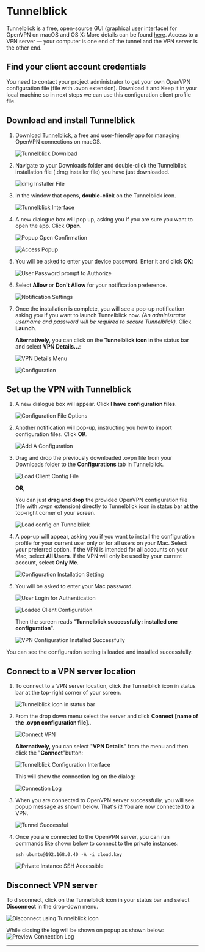 # Tunnelblick

Tunnelblick is a free, open-source GUI (graphical user interface) for OpenVPN
on macOS and OS X: More details can be found [here](https://tunnelblick.net/).
Access to a VPN server — your computer is one end of the tunnel and the VPN
server is the other end.

## Find your client account credentials

You need to contact your project administrator to get your own OpenVPN
configuration file (file with .ovpn extension). Download it and Keep it in your
local machine so in next steps we can use this configuration client profile file.

## Download and install Tunnelblick

1. Download [Tunnelblick](https://tunnelblick.net/index.html), a free and
   user-friendly app for managing OpenVPN connections on macOS.

    ![Tunnelblick Download](images/tunnelblick_download.png)

2. Navigate to your Downloads folder and double-click the Tunnelblick
   installation file (.dmg installer file) you have just downloaded.

    ![dmg Installer File](images/dmg_installer.png)

3. In the window that opens, **double-click** on the Tunnelblick icon.

    ![Tunnelblick Interface](images/tunnelblick_interface.png)

4. A new dialogue box will pop up, asking you if you are sure you want to open
   the app. Click **Open**.

    ![Popup Open Confirmation](images/popup_open.png)

    ![Access Popup](images/access_popup.png)

5. You will be asked to enter your device password. Enter it and click **OK**:

    ![User Password prompt to Authorize](images/user_to_authorize.png)

6. Select **Allow** or **Don't Allow** for your notification preference.

    ![Notification Settings](images/notification_settings.png)

7. Once the installation is complete, you will see a pop-up notification asking
   you if you want to launch Tunnelblick now. _(An administrator username and
   password will be required to secure Tunnelblick)._ Click **Launch**.

    **Alternatively,** you can click on the **Tunnelblick icon** in the status bar
    and select **VPN Details...**:

    ![VPN Details Menu](images/vpn_details_menu.png)

    ![Configuration](images/configuration.png)

## Set up the VPN with Tunnelblick

1. A new dialogue box will appear. Click **I have configuration files**.

    ![Configuration File Options](images/configuration_file_options.png)

2. Another notification will pop-up, instructing you how to import
   configuration files. Click **OK**.

    ![Add A Configuration](images/add_a_config.png)

3. Drag and drop the previously downloaded .ovpn file from your Downloads
   folder to the **Configurations** tab in Tunnelblick.

    ![Load Client Config File](images/client_config_file.png)

    **OR,**

    You can just **drag and drop** the provided OpenVPN configuration file (file
    with .ovpn extension) directly to Tunnelblick icon in status bar at the
    top-right corner of your screen.

    ![Load config on Tunnelblick](images/tunnelblick_app_icon.png)

4. A pop-up will appear, asking you if you want to install the configuration
   profile for your current user only or for all users on your Mac. Select your
   preferred option. If the VPN is intended for all accounts on your Mac, select
   **All Users**. If the VPN will only be used by your current account, select
   **Only Me**.

    ![Configuration Installation Setting](images/installation_setting.png)

5. You will be asked to enter your Mac password.

    ![User Login for Authentication](images/user_authentication.png)

    ![Loaded Client Configuration](images/configuration_mac.png)

    Then the screen reads "**Tunnelblick successfully: installed one configuration**".

    ![VPN Configuration Installed Successfully](images/client_config_installed_successfully.png)

You can see the configuration setting is loaded and installed successfully.

## Connect to a VPN server location

1.  To connect to a VPN server location, click the Tunnelblick icon in status
    bar at the top-right corner of your screen.

    ![Tunnelblick icon in status bar](images/tunnelblick_icon.png)

2.  From the drop down menu select the server and click **Connect** **[name of
    the .ovpn configuration file]**..

    ![Connect VPN](images/connect_vpn.png)

    **Alternatively,** you can select "**VPN Details**" from the menu and then
    click the "**Connect**"button:

    ![Tunnelblick Configuration Interface](images/tunnelblick_configuration_interface.png)

    This will show the connection log on the dialog:

    ![Connection Log](images/logs.png)

3.  When you are connected to OpenVPN server successfully, you will see popup
    message as shown below. That's it! You are now connected to a VPN.

    ![Tunnel Successful](images/tunnel_successful.png)

4.  Once you are connected to the OpenVPN server, you can run commands like
    shown below to connect to the private instances:

        ssh ubuntu@192.168.0.40 -A -i cloud.key

    ![Private Instance SSH Accessible](images/private_instance_accessible.png)

## Disconnect VPN server

To disconnect, click on the Tunnelblick icon in your status bar and select
**Disconnect** in the drop-down menu.

![Disconnect using Tunnelblick icon](images/disconnect_using_tunnelblick_icon.png)

While closing the log will be shown on popup as shown below:
![Preview Connection Log](images/preview_connection_log.png)

---
